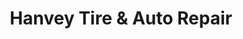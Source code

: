 ---
title: "Hanvey Tire & Auto Repair"
url: /birmingham/hanvey-tire-and-auto-repair/
shop: car repair
---